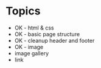 # Topics

- OK - html & css
- OK - basic page structure
- OK - cleanup header and footer
- OK - image
- image gallery
- link
